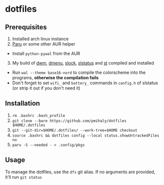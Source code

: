 # dotfiles

## Prerequisites

1. Installed arch linux instance
2. [Paru](https://github.com/morganamilo/paru) or some other AUR helper
  - Install `python-pywal` from the AUR
3. My build of [dwm](https://github.com/pmihaly/dwm), [dmenu](https://github.com/pmihaly/dmenu), [slock](https://github.com/pmihaly/slock), [slstatus](https://github.com/pmihaly/slstatus) and [st](https://github.com/pmihaly/st) compiled and installed
  - Run `wal --theme base16-nord` to compile the colorscheme into the programs, **otherwise the compilation fails**
  - Don't forget to set `wifi_` and `battery_` commands in `config.h` of slstatus (or strip it out if you don't need it)

## Installation

1. `rm .bashrc .bash_profile`
2. `git clone --bare https://github.com/pmihaly/dotfiles $HOME/.dotfiles`
3. `git --git-dir=$HOME/.dotfiles/ --work-tree=$HOME checkout`
4. `source .bashrc && dotfiles config --local status.showUntrackedFiles no`
5. `paru -S --needed - < .config/pkgs`

## Usage

To manage the dotfiles, use the `dfs` git alias.
If no arguments are provided, it'll run `git status`
